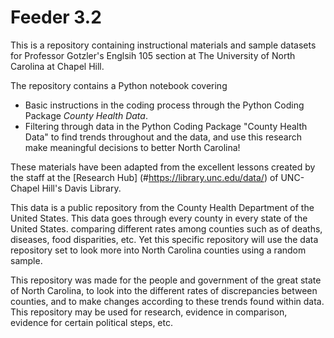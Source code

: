 # Feeder 3.2
This is a repository containing instructional materials and sample datasets for Professor Gotzler's Englsih 105 section at The University of North Carolina at Chapel Hill. 

The repository contains a Python notebook covering 
- Basic instructions in the coding process through the Python Coding Package *County Health Data*. 
- Filtering through data in the Python Coding Package "County Health Data" to find trends throughout and the data, and use this research make meaningful decisions to better North Carolina! 

These materials have been adapted from the excellent lessons created by the staff at the [Research Hub] (#https://library.unc.edu/data/) of UNC-Chapel Hill's Davis Library. 

This data is a public repository from the County Health Department of the United States. This data goes through every county in every state of the United States. comparing different rates among counties such as of deaths, diseases, food disparities, etc. 
Yet this specific repository will use the data repository set to look more into North Carolina counties using a random sample. 

This repository was made for the people and government of the great state of North Carolina, to look into the different rates of discrepancies between counties, and to make changes according to these trends found within data. This repository may be used for research, evidence in comparison, evidence for certain political steps, etc.
